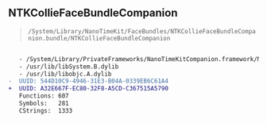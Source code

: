 ## NTKCollieFaceBundleCompanion

> `/System/Library/NanoTimeKit/FaceBundles/NTKCollieFaceBundleCompanion.bundle/NTKCollieFaceBundleCompanion`

```diff

   - /System/Library/PrivateFrameworks/NanoTimeKitCompanion.framework/NanoTimeKitCompanion
   - /usr/lib/libSystem.B.dylib
   - /usr/lib/libobjc.A.dylib
-  UUID: 544D10C9-4946-31E3-B04A-0339EB6C61A4
+  UUID: A32E667F-EC80-32F8-A5CD-C367515A5790
   Functions: 607
   Symbols:   281
   CStrings:  1333

```
